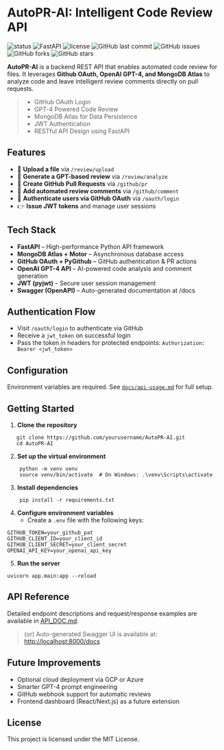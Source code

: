 # AutoPR-AI: Intelligent Code Review API
![status](https://img.shields.io/badge/status-beta-purple)
![FastAPI](https://img.shields.io/badge/FastAPI-0.104.1-blue)
![license](https://img.shields.io/badge/license-MIT-brightgreen)
![GitHub last commit](https://img.shields.io/github/last-commit/daynayoon/AutoPR-AI)
![GitHub issues](https://img.shields.io/github/issues/daynayoon/AutoPR-AI)
![GitHub forks](https://img.shields.io/github/forks/daynayoon/AutoPR-AI)
![GitHub stars](https://img.shields.io/github/stars/daynayoon/AutoPR-AI)

**AutoPR-AI** is a backend REST API that enables automated code review for files. It leverages **Github OAuth, OpenAI GPT-4, and MongoDB Atlas** to analyze code and leave intelligent review comments directly on pull requests.
> - GitHub OAuth Login
> - GPT-4 Powered Code Review
> - MongoDB Atlas for Data Persistence
> - JWT Authentication
> - RESTful API Design using FastAPI

## Features
- 📁 **Upload a file** via `/review/upload`
- 🤖 **Generate a GPT-based review** via `/review/analyze`
- 🔀 **Create GitHub Pull Requests** via `/github/pr`
- 💬 **Add automated review comments** via `/github/comment`
- 🔐 **Authenticate users via GitHub OAuth** via `/oauth/login`
- 👉 **Issue JWT tokens** and manage user sessions

## Tech Stack
- **FastAPI** – High-performance Python API framework
- **MongoDB Atlas + Motor** – Asynchronous database access
- **GitHub OAuth + PyGithub** – GitHub authentication & PR actions
- **OpenAI GPT-4 API** – AI-powered code analysis and comment generation
- **JWT (pyjwt)** – Secure user session management
- **Swagger (OpenAPI)** – Auto-generated documentation at /docs

## Authentication Flow
- Visit `/oauth/login` to authenticate via GitHub
- Receive a `jwt_token` on successful login
- Pass the token in headers for protected endpoints: `Authorization: Bearer <jwt_token>`

## Configuration
Environment variables are required. See [`docs/api-usage.md`](./docs/api-usage.md) for full setup.

## Getting Started
1. **Clone the repository**
```
   git clone https://github.com/yourusername/AutoPR-AI.git
   cd AutoPR-AI
```
2. **Set up the virtual environment**
```
    python -m venv venv
    source venv/bin/activate  # On Windows: .\venv\Scripts\activate
```
3. **Install dependencies**
```
    pip install -r requirements.txt
```
4. **Configure environment variables**
   - Create a `.env` file with the following keys:
```
GITHUB_TOKEN=your_github_pat
GITHUB_CLIENT_ID=your_client_id
GITHUB_CLIENT_SECRET=your_client_secret
OPENAI_API_KEY=your_openai_api_key
```
5. **Run the server**
```
uvicorn app.main:app --reload
```
## API Reference
Detailed endpoint descriptions and request/response examples are available in [API_DOC.md](docs/API_DOC.md).
> (or) Auto-generated Swagger UI is available at: <http://localhost:8000/docs>

## Future Improvements
- Optional cloud deployment via GCP or Azure
- Smarter GPT-4 prompt engineering
- GitHub webhook support for automatic reviews
- Frontend dashboard (React/Next.js) as a future extension
  
## License
This project is licensed under the MIT License.
